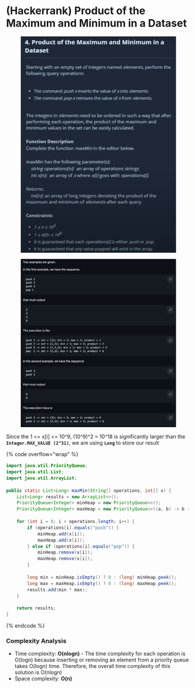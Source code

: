# (Hackerrank) Product of the Maximum and Minimum in a Dataset

<figure><img src="../../../.gitbook/assets/image (3) (1) (1) (1) (1) (1) (1).png" alt=""><figcaption></figcaption></figure>

<figure><img src="../../../.gitbook/assets/image (2) (1) (1) (1) (1) (1) (1).png" alt=""><figcaption></figcaption></figure>

Since the 1 <= x\[i] <= 10^9, (10^9)^2 = 10^18 is significantly larger than the **`Integer.MAX_VALUE (2^31)`**, we are using **`Long`** to store our result

{% code overflow="wrap" %}
```java
import java.util.PriorityQueue;
import java.util.List;
import java.util.ArrayList;

public static List<Long> maxMin(String[] operations, int[] x) {
    List<Long> results = new ArrayList<>();
    PriorityQueue<Integer> minHeap = new PriorityQueue<>();
    PriorityQueue<Integer> maxHeap = new PriorityQueue<>((a, b) -> b - a);

    for (int i = 0; i < operations.length; i++) {
        if (operations[i].equals("push")) {
            minHeap.add(x[i]);
            maxHeap.add(x[i]);
        } else if (operations[i].equals("pop")) {
            minHeap.remove(x[i]);
            maxHeap.remove(x[i]);
        }

        long min = minHeap.isEmpty() ? 0 : (long) minHeap.peek();
        long max = maxHeap.isEmpty() ? 0 : (long) maxHeap.peek();
        results.add(min * max);
    }

    return results;
}

```
{% endcode %}

### Complexity Analysis

* Time complexity: **O(nlogn)** - The time complexity for each operation is O(logn) because inserting or removing an element from a priority queue takes O(logn) time. Therefore, the overall time complexity of this solution is O(nlogn)
* Space complexity: **O(n)**
